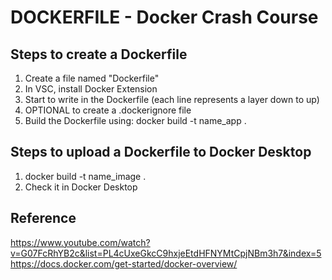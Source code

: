 # DOCKERFILE - Docker Crash Course

## Steps to create a Dockerfile
1. Create a file named "Dockerfile"
2. In VSC, install Docker Extension
3. Start to write in the Dockerfile (each line represents a layer down to up)
4. OPTIONAL to create a .dockerignore file
5. Build the Dockerfile using: docker build -t name_app .

## Steps to upload a Dockerfile to Docker Desktop
1. docker build -t name_image .
2. Check it in Docker Desktop

## Reference
https://www.youtube.com/watch?v=G07FcRhYB2c&list=PL4cUxeGkcC9hxjeEtdHFNYMtCpjNBm3h7&index=5
https://docs.docker.com/get-started/docker-overview/